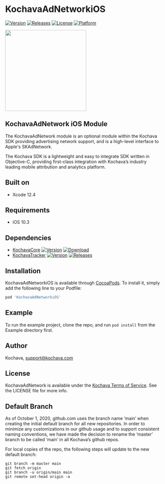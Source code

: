 # KochavaAdNetworkiOS

[![Version](https://img.shields.io/cocoapods/v/KochavaAdNetworkiOS.svg?style=flat)](https://cocoapods.org/pods/KochavaAdNetworkiOS)
[![Releases](https://img.shields.io/github/v/release/kochava/Apple-SwiftPackage-KochavaAdNetwork?include_prereleases&sort=semver)](https://github.com/Kochava/Apple-SwiftPackage-KochavaAdNetwork/releases)
[![License](https://img.shields.io/cocoapods/l/KochavaAdNetworkiOS.svg?style=flat)](https://cocoapods.org/pods/KochavaAdNetworkiOS)
[![Platform](https://img.shields.io/cocoapods/p/KochavaAdNetworkiOS.svg?style=flat)](https://cocoapods.org/pods/KochavaAdNetworkiOS)

<img src="https://storage.googleapis.com/kochava-web/2016/07/Kochava-horizontal-black-800x154.png" width="260" />

## KochavaAdNetwork iOS Module

The KochavaAdNetwork module is an optional module within the Kochava SDK providing advertising network support, and is a high-level interface to Apple's SKAdNetwork.

The Kochava SDK is a lightweight and easy to integrate SDK written in Objective-C, providing first-class integration with Kochava’s industry leading mobile attribution and analytics platform.

## Built on

* Xcode 12.4

## Requirements

* iOS 10.3

## Dependencies

* [KochavaCore](https://cocoapods.org/pods/KochavaCoreiOS)
[![Version](https://img.shields.io/cocoapods/v/KochavaCoreiOS.svg?style=flat)](https://cocoapods.org/pods/KochavaCoreiOS) [![Download](https://img.shields.io/github/v/release/kochava/Apple-SwiftPackage-KochavaCore?include_prereleases&sort=semver)](https://github.com/Kochava/Apple-SwiftPackage-KochavaCore/releases)
* [KochavaTracker](https://cocoapods.org/pods/KochavaTrackeriOS)
[![Version](https://img.shields.io/cocoapods/v/KochavaTrackeriOS.svg?style=flat)](https://cocoapods.org/pods/KochavaTrackeriOS) [![Releases](https://img.shields.io/github/v/release/kochava/Apple-SwiftPackage-KochavaTracker?include_prereleases&sort=semver)](https://github.com/Kochava/Apple-SwiftPackage-KochavaTracker/releases)

## Installation

KochavaAdNetworkiOS is available through [CocoaPods](https://cocoapods.org).
To install it, simply add the following line to your Podfile:

```ruby
pod 'KochavaAdNetworkiOS'
```

## Example

To run the example project, clone the repo, and run `pod install` from the Example directory first.

## Author

Kochava, support@kochava.com

## License

KochavaAdNetwork is available under the [Kochava Terms of Service](https://www.kochava.com/terms-of-service/). See the LICENSE file for more info.

## Default Branch

As of October 1, 2020, github.com uses the branch name ‘main’ when creating the initial default branch for all new repositories.  In order to minimize any customizations in our github usage and to support consistent naming conventions, we have made the decision to rename the ‘master’ branch to be called ‘main’ in all Kochava’s github repos.

For local copies of the repo, the following steps will update to the new default branch:

```
git branch -m master main
git fetch origin
git branch -u origin/main main
git remote set-head origin -a
```
